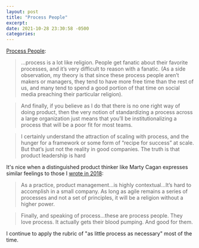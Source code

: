 ```yaml
---
layout: post
title: "Process People"
excerpt: 
date: 2021-10-28 23:30:58 -0500
categories: 
---
```


[Process People](https://svpg.com/process-people/):

> ...process is a lot like religion.  People get fanatic about their favorite processes, and it’s very difficult to reason with a fanatic.  (As a side observation, my theory is that since these process people aren’t makers or managers, they tend to have more free time than the rest of us, and many tend to spend a good portion of that time on social media preaching their particular religion).

> And finally, if you believe as I do that there is no one right way of doing product, then the very notion of standardizing a process across a large organization just means that you’ll be institutionalizing a process that will be a poor fit for most teams.

> I certainly understand the attraction of scaling with process, and the hunger for a framework or some form of “recipe for success” at scale.  But that’s just not the reality in good companies.  The truth is that product leadership is hard

It's nice when a distinguished product thinker like Marty Cagan expresses similar feelings to those I [wrote in 2018](/2018/03/11/product-camp/):

> As a practice, product management...is highly contextual...It’s hard to accomplish in a small company. As long as agile remains a series of processes and not a set of principles, it will be a religion without a higher power.

> Finally, and speaking of process...these are process people. They love process. It actually gets their blood pumping. And good for them.

I continue to apply the rubric of "as little process as necessary" most of the time.
